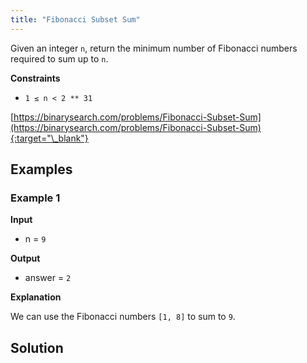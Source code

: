 ```yaml
---
title: "Fibonacci Subset Sum"
---
```


Given an integer `n`, return the minimum number of Fibonacci numbers required to sum up to `n`.

**Constraints**

- `1 ≤ n < 2 ** 31`

[https://binarysearch.com/problems/Fibonacci-Subset-Sum](https://binarysearch.com/problems/Fibonacci-Subset-Sum){:target="\_blank"}

## Examples

### Example 1

**Input**

- n = `9`

**Output**

- answer = `2`

**Explanation**

We can use the Fibonacci numbers `[1, 8]` to sum to `9`.

## Solution

<script src="https://gist.github.com/yaeba/16da7be5123724fcf6eccc25581cef5a.js?file=Fibonacci-Subset-Sum.py"></script>
